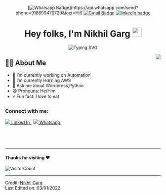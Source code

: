 <div align="center">
  

 
  
[![Whatsapp Badge](https://img.shields.io/badge/-Whatsapp-4CA143?style=flat-square&labelColor=4CA143&logo=whatsapp&logoColor=white&link=https://api.whatsapp.com/send?phone=918699470729&text=Hi!)](https://api.whatsapp.com/send?phone=918699470729&text=Hi!) 
[![Gmail Badge](https://img.shields.io/badge/Gmail-red?style=flat-square&logo=Gmail&logoColor=white&link=mailto:nikhilgarg.drb@gmail.com)](mailto:nikhil@gmail.com) 
[![linkedin badge](https://img.shields.io/badge/Nikhilgarg-30302f?style=flat&logo=linkedin)](https://www.linkedin.com/in/Nikhilgarg-123)


<h1>Hey folks, I'm Nikhil Garg <img src="https://media.giphy.com/media/hvRJCLFzcasrR4ia7z/giphy.gif" width="30px"></h1>

![Typing SVG](https://readme-typing-svg.herokuapp.com?font=Robot-Bold&size=30&color=fff&center=true&vCenter=true&width=900&height=110&lines=Passionate+Developer;Competetive+Programmer;Freelancer;CSE+Sophomore)

  
</div>
  
<!-- ## Hi there 👋 

## I am a Fast Learner -->

<img align="right" src="./codingcat.gif"/>

## 🙋‍♂️ About Me
- 🔭 I’m currently working on Automation
- 🌱 I’m currently learning AWS
- 💬 Ask me about Wordpress,Python
- 😄 Pronouns: He/Him
- ⚡ Fun fact: I love to eat



<!-- Connect with me -->
<h3 align="left">Connect with me:</h3>


<a href="https://www.linkedin.com/in/nikhil-garg-8n5i2k">
<img src="https://www.google.com/imgres?imgurl=https%3A%2F%2Fdownload.logo.wine%2Flogo%2FLinkedIn%2FLinkedIn-Logo.wine.png&imgrefurl=https%3A%2F%2Fwww.logo.wine%2Flogo%2FLinkedIn&tbnid=80YUqJVUrITfPM&vet=12ahUKEwjlhZ-J2ZX1AhV7_TgGHavKDbIQMygBegUIARCzAQ..i&docid=af6g7-rbPK4eZM&w=3000&h=2000&itg=1&q=linked%20in%20online%20file%20logo&ved=2ahUKEwjlhZ-J2ZX1AhV7_TgGHavKDbIQMygBegUIARCzAQ"> Linked In 
</a>
&nbsp;
<a href="https://wa.me/+918699470729">
  <img src="https://www.google.com/imgres?imgurl=https%3A%2F%2Fupload.wikimedia.org%2Fwikipedia%2Fcommons%2Fthumb%2F6%2F6b%2FWhatsApp.svg%2F598px-WhatsApp.svg.png&imgrefurl=https%3A%2F%2Fen.wikipedia.org%2Fwiki%2FFile%3AWhatsApp.svg&tbnid=mCBk_6bXXggFAM&vet=12ahUKEwjgl6il2pX1AhWci9gFHZeDDKYQMygAegUIARCtAQ..i&docid=0BWHesb29ORkfM&w=598&h=600&q=whatsapp%20in%20online%20file%20logo&ved=2ahUKEwjgl6il2pX1AhWci9gFHZeDDKYQMygAegUIARCtAQ"> Whatsapp 
</a>
</p>


<br/>


  
</p>
<br>


-----

#### Thanks for visiting :heart:
![VisitorCount](https://profile-counter.glitch.me/Nikhilgarg-123/count.svg)


---

Credit: [Nikhil Garg](https://github.com/Nikhilgarg-123)
<br>
Last Edited on: 03/01/2022


